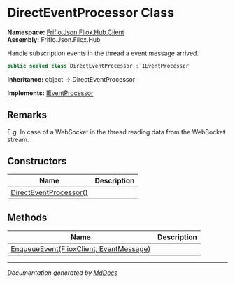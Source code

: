 ﻿<!--  
  <auto-generated>   
    The contents of this file were generated by a tool.  
    Changes to this file may be list if the file is regenerated  
  </auto-generated>   
-->

# DirectEventProcessor Class

**Namespace:** [Friflo.Json.Fliox.Hub.Client](../index.md)  
**Assembly:** Friflo.Json.Fliox.Hub

Handle subscription events in the thread a event message arrived.

```csharp
public sealed class DirectEventProcessor : IEventProcessor
```

**Inheritance:** object → DirectEventProcessor

**Implements:** [IEventProcessor](../IEventProcessor/index.md)

## Remarks

E.g. In case of a WebSocket in the thread reading data from the WebSocket stream.

## Constructors

| Name                                            | Description |
| ----------------------------------------------- | ----------- |
| [DirectEventProcessor()](constructors/index.md) |             |

## Methods

| Name                                                               | Description |
| ------------------------------------------------------------------ | ----------- |
| [EnqueueEvent(FlioxClient, EventMessage)](methods/EnqueueEvent.md) |             |

___

*Documentation generated by [MdDocs](https://github.com/ap0llo/mddocs)*
